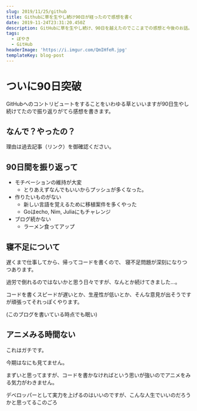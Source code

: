```yaml
---
slug: 2019/11/25/github
title: Githubに草を生やし続け90日が経ったので感想を書く
date: 2019-11-24T23:31:20.450Z
description: GitHubに草を生やし続け、90日を越えたのでここまでの感想と今後のお話。
tags:
  - ぼやき
  - GitHub
headerImage: 'https://i.imgur.com/QmIHfeR.jpg'
templateKey: blog-post
---
```

# ついに90日突破

GitHubへのコントリビュートをすることをいわゆる草といいますが90日生やし続けてたので振り返りがてら感想を書きます。

## なんで？やったの？

理由は過去記事（リンク）を御確認ください。

## 90日間を振り返って

- モチベーションの維持が大変
  - とりあえずなんでもいいからプッシュが多くなった。
- 作りたいものがない
  - 新しい言語を覚えるために移植案件を多くやった
  - Goはecho, Nim, Juliaにもチャレンジ
- ブログ続かない
  - ラーメン食ってアップ
## 寝不足について

遅くまで仕事してから、帰ってコードを書くので、
寝不足問題が深刻になりつつあります。

過労で倒れるのではないかと思う日々ですが、なんとか続けてきました…。

コードを書くスピードが遅いとか、生産性が低いとか、そんな意見が出そうですが頑張ってそれっぽくやります。

(このブログを書いている時点でも眠い)

## アニメみる時間ない

これはガチです。

今期はなにも見てません。

まずいと思ってますが、コードを書かなければという思いが強いのでアニメをみる気力がわきません。

デベロッパーとして実力を上げるのはいいのですが、こんな人生でいいのだろうかと思ってるこのごろ
